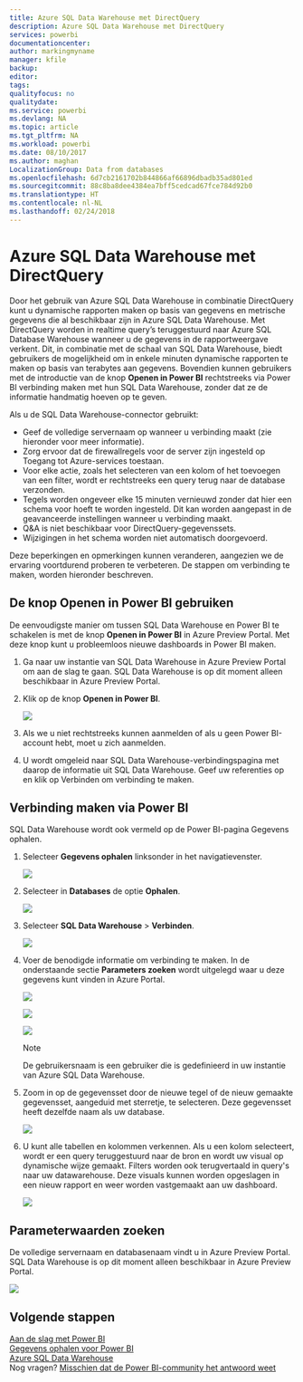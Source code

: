 ```yaml
---
title: Azure SQL Data Warehouse met DirectQuery
description: Azure SQL Data Warehouse met DirectQuery
services: powerbi
documentationcenter: 
author: markingmyname
manager: kfile
backup: 
editor: 
tags: 
qualityfocus: no
qualitydate: 
ms.service: powerbi
ms.devlang: NA
ms.topic: article
ms.tgt_pltfrm: NA
ms.workload: powerbi
ms.date: 08/10/2017
ms.author: maghan
LocalizationGroup: Data from databases
ms.openlocfilehash: 6d7cb2161702b844866af66896dbadb35ad801ed
ms.sourcegitcommit: 88c8ba8dee4384ea7bff5cedcad67fce784d92b0
ms.translationtype: HT
ms.contentlocale: nl-NL
ms.lasthandoff: 02/24/2018
---
```

# <a name="azure-sql-data-warehouse-with-directquery"></a>Azure SQL Data Warehouse met DirectQuery
Door het gebruik van Azure SQL Data Warehouse in combinatie DirectQuery kunt u dynamische rapporten maken op basis van gegevens en metrische gegevens die al beschikbaar zijn in Azure SQL Data Warehouse. Met DirectQuery worden in realtime query’s teruggestuurd naar Azure SQL Database Warehouse wanneer u de gegevens in de rapportweergave verkent. Dit, in combinatie met de schaal van SQL Data Warehouse, biedt gebruikers de mogelijkheid om in enkele minuten dynamische rapporten te maken op basis van terabytes aan gegevens. Bovendien kunnen gebruikers met de introductie van de knop **Openen in Power BI** rechtstreeks via Power BI verbinding maken met hun SQL Data Warehouse, zonder dat ze de informatie handmatig hoeven op te geven.

Als u de SQL Data Warehouse-connector gebruikt:

* Geef de volledige servernaam op wanneer u verbinding maakt (zie hieronder voor meer informatie).
* Zorg ervoor dat de firewallregels voor de server zijn ingesteld op Toegang tot Azure-services toestaan.
* Voor elke actie, zoals het selecteren van een kolom of het toevoegen van een filter, wordt er rechtstreeks een query terug naar de database verzonden.
* Tegels worden ongeveer elke 15 minuten vernieuwd zonder dat hier een schema voor hoeft te worden ingesteld.  Dit kan worden aangepast in de geavanceerde instellingen wanneer u verbinding maakt.
* Q&A is niet beschikbaar voor DirectQuery-gegevenssets.
* Wijzigingen in het schema worden niet automatisch doorgevoerd.

Deze beperkingen en opmerkingen kunnen veranderen, aangezien we de ervaring voortdurend proberen te verbeteren. De stappen om verbinding te maken, worden hieronder beschreven.

## <a name="using-the-open-in-power-bi-button"></a>De knop Openen in Power BI gebruiken
De eenvoudigste manier om tussen SQL Data Warehouse en Power BI te schakelen is met de knop **Openen in Power BI** in Azure Preview Portal. Met deze knop kunt u probleemloos nieuwe dashboards in Power BI maken.

1. Ga naar uw instantie van SQL Data Warehouse in Azure Preview Portal om aan de slag te gaan. SQL Data Warehouse is op dit moment alleen beschikbaar in Azure Preview Portal.
2. Klik op de knop **Openen in Power BI**.
   
    ![](media/service-azure-sql-data-warehouse-with-direct-connect/openinpowerbi.png)
3. Als we u niet rechtstreeks kunnen aanmelden of als u geen Power BI-account hebt, moet u zich aanmelden.
4. U wordt omgeleid naar SQL Data Warehouse-verbindingspagina met daarop de informatie uit SQL Data Warehouse. Geef uw referenties op en klik op Verbinden om verbinding te maken.

## <a name="connecting-through-power-bi"></a>Verbinding maken via Power BI
SQL Data Warehouse wordt ook vermeld op de Power BI-pagina Gegevens ophalen. 

1. Selecteer **Gegevens ophalen** linksonder in het navigatievenster.  
   
    ![](media/service-azure-sql-data-warehouse-with-direct-connect/getdatabutton.png)
2. Selecteer in **Databases** de optie **Ophalen**.
   
    ![](media/service-azure-sql-data-warehouse-with-direct-connect/databases.png)
3. Selecteer **SQL Data Warehouse** \> **Verbinden**.
   
    ![](media/service-azure-sql-data-warehouse-with-direct-connect/azuresqldatawarehouseconnect.png)
4. Voer de benodigde informatie om verbinding te maken. In de onderstaande sectie **Parameters zoeken** wordt uitgelegd waar u deze gegevens kunt vinden in Azure Portal.
   
    ![](media/service-azure-sql-data-warehouse-with-direct-connect/servername.png)
   
    ![](media/service-azure-sql-data-warehouse-with-direct-connect/servernamewithadvanced.png)
   
    ![](media/service-azure-sql-data-warehouse-with-direct-connect/username.png)
   
   > [!NOTE]
   > De gebruikersnaam is een gebruiker die is gedefinieerd in uw instantie van Azure SQL Data Warehouse.
   > 
   > 
5. Zoom in op de gegevensset door de nieuwe tegel of de nieuw gemaakte gegevensset, aangeduid met sterretje, te selecteren. Deze gegevensset heeft dezelfde naam als uw database.
   
    ![](media/service-azure-sql-data-warehouse-with-direct-connect/dataset2.png)
6. U kunt alle tabellen en kolommen verkennen. Als u een kolom selecteert, wordt er een query teruggestuurd naar de bron en wordt uw visual op dynamische wijze gemaakt. Filters worden ook terugvertaald in query's naar uw datawarehouse. Deze visuals kunnen worden opgeslagen in een nieuw rapport en weer worden vastgemaakt aan uw dashboard.
   
    ![](media/service-azure-sql-data-warehouse-with-direct-connect/explore3.png)

## <a name="finding-parameter-values"></a>Parameterwaarden zoeken
De volledige servernaam en databasenaam vindt u in Azure Preview Portal. SQL Data Warehouse is op dit moment alleen beschikbaar in Azure Preview Portal.

![](media/service-azure-sql-data-warehouse-with-direct-connect/azureportal.png)

## <a name="next-steps"></a>Volgende stappen
[Aan de slag met Power BI](service-get-started.md)  
[Gegevens ophalen voor Power BI](service-get-data.md)  
[Azure SQL Data Warehouse](https://azure.microsoft.com/en-us/documentation/services/sql-data-warehouse/)  
Nog vragen? [Misschien dat de Power BI-community het antwoord weet](http://community.powerbi.com/)

